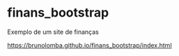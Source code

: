 # finans_bootstrap
 Exemplo de um site de finanças
 
 https://brunolomba.github.io/finans_bootstrap/index.html
